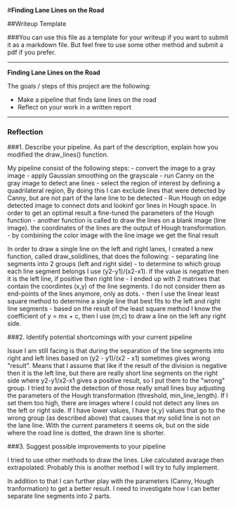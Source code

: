 #**Finding Lane Lines on the Road** 

##Writeup Template

###You can use this file as a template for your writeup if you want to submit it as a markdown file. But feel free to use some other method and submit a pdf if you prefer.

---

**Finding Lane Lines on the Road**

The goals / steps of this project are the following:
* Make a pipeline that finds lane lines on the road
* Reflect on your work in a written report


[//]: # (Image References)

[image1]: ./examples/grayscale.jpg "Grayscale"

---

### Reflection

###1. Describe your pipeline. As part of the description, explain how you modified the draw_lines() function.

My pipeline consist of the following steps:
    - convert the image to a gray image
    - apply Gaussian smoothing on the grayscale
    - run Canny on the gray image to detect ane lines
    - select the region of interest by defining a quadrilateral region, By doing this I can exclude lines that were detected by Canny, but are not part of the lane line to be detected
    - Run Hough on edge detected image to connect dots and lookinf gor lines in Hough space. In order to get an optimal result a fine-tuned the parameters of the Hough function
    - another function is called to draw the lines on a blank image (line image). the coordinates of the lines are the output of Hough transformation.
    - by combining the color image with the line image we get the final result
    



In order to draw a single line on the left and right lanes, I created a new function, called draw_solidlines, that does the following:
    - separating line segments into 2 groups (left and right side)
        - to determine to which group each line segment belongs I use (y2-y1)/(x2-x1). if the value is negative then it is the left line, if positive then right line
    - I ended up with 2 matrixes that contain the coordintes (x,y) of the line segments. I do not consider them as end-points of the lines anymore, only as dots.
    - then I use the linear least square method to determine a single line that best fits to the left and right line segments
    - based on the result of the least square method I know the coefficient of y = mx + c, then I use (m,c) to draw a line on the left any right side.
    
    




###2. Identify potential shortcomings with your current pipeline


Issue I am still facing is that during the separation of the line segments into right and left lines based on (y2 - y1)/(x2 - x1) sometimes gives wrong "result". Means that I assume that like if the result of the division is negative then it is the left line, but there are really short line segments on the right side where y2-y1/x2-x1 gives a positive result, so I put them to the "wrong" group.
I tried to avoid the detection of those really small lines buy adjusting the parameters of the Hough transformation (threshold, min_line_length). If I set them too high, there are images where I could not detect any lines on the left or right side. If I have lower values, I have (x,y) values that go to the wrong group (as described above) that causes that my solid line is not on the lane line. With the current parameters it seems ok, but on the side where the road line is dotted, the drawn line is shorter.



###3. Suggest possible improvements to your pipeline

I tried to use other methods to draw the lines. Like calculated avarage then extrapolated. Probably this is another method I will try to fully implement.

In addition to that I can further play with the parameters (Canny, Hough tranformation) to get a better result.
I need to investigate how I can better separate line segments into 2 parts.
